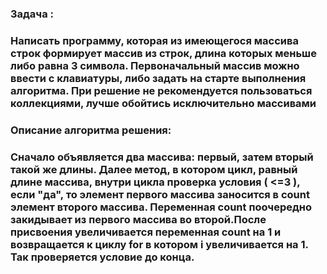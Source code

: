### Задача :
### Написать программу, которая из имеющегося массива строк формирует массив из строк, длина которых меньше либо равна 3 символа. Первоначальный массив можно ввести с клавиатуры, либо задать на старте выполнения алгоритма. При решение не рекомендуется пользоваться коллекциями, лучше обойтись исключительно массивами
### Описание алгоритма решения:
### Сначало объявляется два массива: первый, затем вторый такой же длины. Далее метод, в котором цикл, равный длине массива, внутри цикла проверка условия ( <=3 ), если "да", то элемент первого массива заносится в count элемент второго массива. Переменная count поочередно закидывает из первого массива во второй.После присвоения увеличивается переменная count на 1 и возвращается к циклу for в котором i увеличивается на 1. Так проверяется условие до конца.